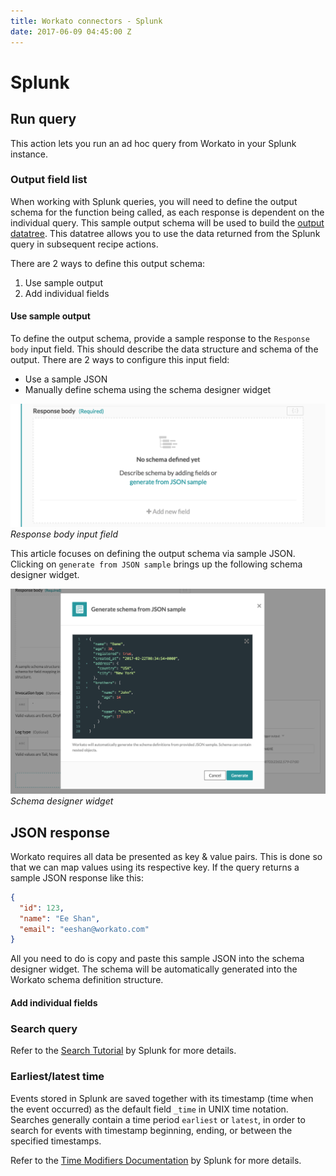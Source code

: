 ```yaml
---
title: Workato connectors - Splunk
date: 2017-06-09 04:45:00 Z
---
```


# Splunk

## Run query
This action lets you run an ad hoc query from Workato in your Splunk instance.

### Output field list

When working with Splunk queries, you will need to define the output schema for the function being called, as each response is dependent on the individual query. This sample output schema will be used to build the [output datatree](/workato-concepts.md#data-tree-and-pills). This datatree allows you to use the data returned from the Splunk query in subsequent recipe actions.

There are 2 ways to define this output schema:
1. Use sample output
2. Add individual fields

#### Use sample output

To define the output schema, provide a sample response to the `Response body` input field. This should describe the data structure and schema of the output. There are 2 ways to configure this input field:
- Use a sample JSON
- Manually define schema using the schema designer widget

![Schema Designer](/assets/images/aws_lambda/response_body_input_field.png)
*Response body input field*

This article focuses on defining the output schema via sample JSON. Clicking on `generate from JSON sample` brings up the following schema designer widget.

![Sample JSON pop up](/assets/images/aws_lambda/sample_json_pop_up.png)
*Schema designer widget*

## JSON response
Workato requires all data be presented as key & value pairs. This is done so that we can map values using its respective key. If the query returns a sample JSON response like this:

```json
{
  "id": 123,
  "name": "Ee Shan",
  "email": "eeshan@workato.com"
}
```

All you need to do is copy and paste this sample JSON into the schema designer widget. The schema will be automatically generated into the Workato schema definition structure.

#### Add individual fields


### Search query

Refer to the [Search Tutorial](https://docs.splunk.com/Documentation/Splunk/latest/SearchTutorial/Usethesearchlanguage) by Splunk for more details.

### Earliest/latest time

Events stored in Splunk are saved together with its timestamp (time when the event occurred) as the default field `_time` in UNIX time notation. Searches generally contain a time period `earliest` or `latest`, in order to search for events with timestamp beginning, ending, or between the specified timestamps.

Refer to the [Time Modifiers Documentation](https://docs.splunk.com/Documentation/Splunk/latest/SearchTutorial/Usethesearchlanguage) by Splunk for more details.
